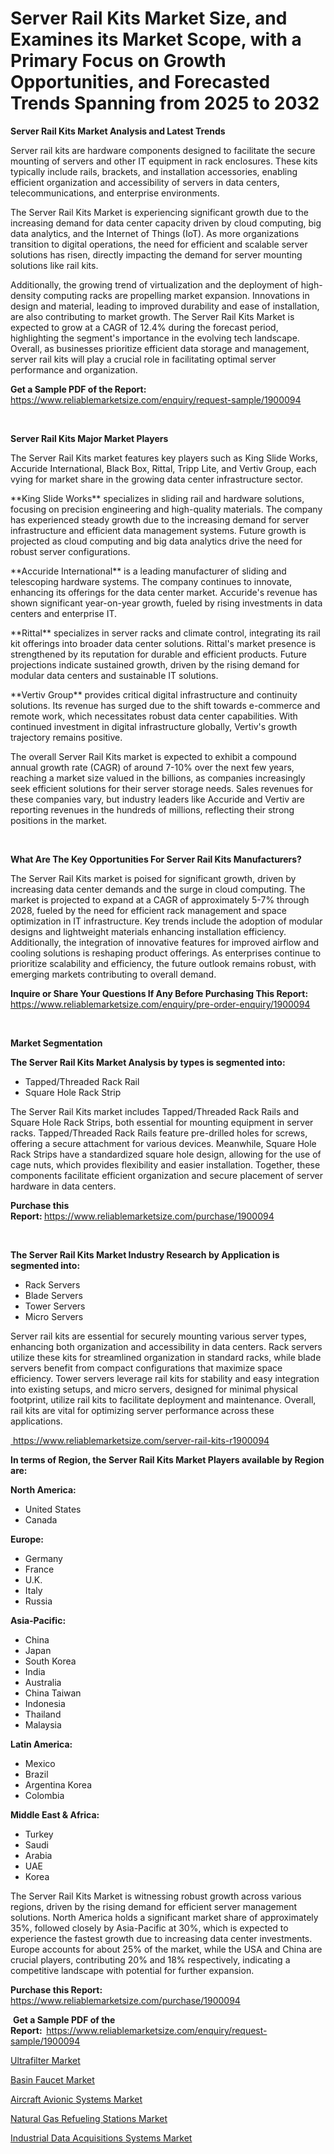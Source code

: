 <p><h1>Server Rail Kits Market Size, and Examines its Market Scope, with a Primary Focus on Growth Opportunities, and Forecasted Trends Spanning from 2025 to 2032</h1></p><p><strong>Server Rail Kits Market Analysis and Latest Trends</strong></p>
<p><p>Server rail kits are hardware components designed to facilitate the secure mounting of servers and other IT equipment in rack enclosures. These kits typically include rails, brackets, and installation accessories, enabling efficient organization and accessibility of servers in data centers, telecommunications, and enterprise environments. </p><p>The Server Rail Kits Market is experiencing significant growth due to the increasing demand for data center capacity driven by cloud computing, big data analytics, and the Internet of Things (IoT). As more organizations transition to digital operations, the need for efficient and scalable server solutions has risen, directly impacting the demand for server mounting solutions like rail kits. </p><p>Additionally, the growing trend of virtualization and the deployment of high-density computing racks are propelling market expansion. Innovations in design and material, leading to improved durability and ease of installation, are also contributing to market growth. The Server Rail Kits Market is expected to grow at a CAGR of 12.4% during the forecast period, highlighting the segment's importance in the evolving tech landscape. Overall, as businesses prioritize efficient data storage and management, server rail kits will play a crucial role in facilitating optimal server performance and organization.</p></p>
<p><strong>Get a Sample PDF of the Report:&nbsp;</strong> <a href="https://www.reliablemarketsize.com/enquiry/request-sample/1900094?utm_campaign=1845&utm_medium=2&utm_source=Github&utm_content=ia&utm_term=11042025&utm_id=server-rail-kits">https://www.reliablemarketsize.com/enquiry/request-sample/1900094</a></p>
<p>&nbsp;</p>
<p><strong>Server Rail Kits Major Market Players</strong></p>
<p><p>The Server Rail Kits market features key players such as King Slide Works, Accuride International, Black Box, Rittal, Tripp Lite, and Vertiv Group, each vying for market share in the growing data center infrastructure sector.</p><p>**King Slide Works** specializes in sliding rail and hardware solutions, focusing on precision engineering and high-quality materials. The company has experienced steady growth due to the increasing demand for server infrastructure and efficient data management systems. Future growth is projected as cloud computing and big data analytics drive the need for robust server configurations.</p><p>**Accuride International** is a leading manufacturer of sliding and telescoping hardware systems. The company continues to innovate, enhancing its offerings for the data center market. Accuride's revenue has shown significant year-on-year growth, fueled by rising investments in data centers and enterprise IT.</p><p>**Rittal** specializes in server racks and climate control, integrating its rail kit offerings into broader data center solutions. Rittal's market presence is strengthened by its reputation for durable and efficient products. Future projections indicate sustained growth, driven by the rising demand for modular data centers and sustainable IT solutions.</p><p>**Vertiv Group** provides critical digital infrastructure and continuity solutions. Its revenue has surged due to the shift towards e-commerce and remote work, which necessitates robust data center capabilities. With continued investment in digital infrastructure globally, Vertiv's growth trajectory remains positive.</p><p>The overall Server Rail Kits market is expected to exhibit a compound annual growth rate (CAGR) of around 7-10% over the next few years, reaching a market size valued in the billions, as companies increasingly seek efficient solutions for their server storage needs. Sales revenues for these companies vary, but industry leaders like Accuride and Vertiv are reporting revenues in the hundreds of millions, reflecting their strong positions in the market.</p></p>
<p>&nbsp;</p>
<p><strong>What Are The Key Opportunities For Server Rail Kits Manufacturers?</strong></p>
<p><p>The Server Rail Kits market is poised for significant growth, driven by increasing data center demands and the surge in cloud computing. The market is projected to expand at a CAGR of approximately 5-7% through 2028, fueled by the need for efficient rack management and space optimization in IT infrastructure. Key trends include the adoption of modular designs and lightweight materials enhancing installation efficiency. Additionally, the integration of innovative features for improved airflow and cooling solutions is reshaping product offerings. As enterprises continue to prioritize scalability and efficiency, the future outlook remains robust, with emerging markets contributing to overall demand.</p></p>
<p><strong>Inquire or Share Your Questions If Any Before Purchasing This Report:</strong> <a href="https://www.reliablemarketsize.com/enquiry/pre-order-enquiry/1900094?utm_campaign=1845&utm_medium=2&utm_source=Github&utm_content=ia&utm_term=11042025&utm_id=server-rail-kits">https://www.reliablemarketsize.com/enquiry/pre-order-enquiry/1900094</a></p>
<p>&nbsp;</p>
<p><strong>Market Segmentation</strong></p>
<p><strong>The Server Rail Kits Market Analysis by types is segmented into:</strong></p>
<p><ul><li>Tapped/Threaded Rack Rail</li><li>Square Hole Rack Strip</li></ul></p>
<p><p>The Server Rail Kits market includes Tapped/Threaded Rack Rails and Square Hole Rack Strips, both essential for mounting equipment in server racks. Tapped/Threaded Rack Rails feature pre-drilled holes for screws, offering a secure attachment for various devices. Meanwhile, Square Hole Rack Strips have a standardized square hole design, allowing for the use of cage nuts, which provides flexibility and easier installation. Together, these components facilitate efficient organization and secure placement of server hardware in data centers.</p></p>
<p><strong>Purchase this Report:&nbsp;</strong><a href="https://www.reliablemarketsize.com/purchase/1900094?utm_campaign=1845&utm_medium=2&utm_source=Github&utm_content=ia&utm_term=11042025&utm_id=server-rail-kits">https://www.reliablemarketsize.com/purchase/1900094</a></p>
<p>&nbsp;</p>
<p><strong>The Server Rail Kits Market Industry Research by Application is segmented into:</strong></p>
<p><ul><li>Rack Servers</li><li>Blade Servers</li><li>Tower Servers</li><li>Micro Servers</li></ul></p>
<p><p>Server rail kits are essential for securely mounting various server types, enhancing both organization and accessibility in data centers. Rack servers utilize these kits for streamlined organization in standard racks, while blade servers benefit from compact configurations that maximize space efficiency. Tower servers leverage rail kits for stability and easy integration into existing setups, and micro servers, designed for minimal physical footprint, utilize rail kits to facilitate deployment and maintenance. Overall, rail kits are vital for optimizing server performance across these applications.</p></p>
<p><a href="https://www.reliablemarketsize.com/server-rail-kits-r1900094?utm_campaign=1845&utm_medium=2&utm_source=Github&utm_content=ia&utm_term=11042025&utm_id=server-rail-kits">&nbsp;https://www.reliablemarketsize.com/server-rail-kits-r1900094</a></p>
<p><strong>In terms of Region, the Server Rail Kits Market Players available by Region are:</strong></p>
<p>
    <p> <strong> North America: </strong>
        <ul>
            <li>United States</li>
            <li>Canada</li>
        </ul>
        </p> 
    <p> <strong> Europe: </strong>
        <ul>
            <li>Germany</li>
            <li>France</li>
            <li>U.K.</li>
            <li>Italy</li>
            <li>Russia</li>
        </ul>
        </p> 
    <p> <strong> Asia-Pacific: </strong>
        <ul>
            <li>China</li>
            <li>Japan</li>
            <li>South Korea</li>
            <li>India</li>
            <li>Australia</li>
            <li>China Taiwan</li>
            <li>Indonesia</li>
            <li>Thailand</li>
            <li>Malaysia</li>
        </ul>
        </p> 
    <p> <strong> Latin America: </strong>
        <ul>
            <li>Mexico</li>
            <li>Brazil</li>
            <li>Argentina Korea</li>
            <li>Colombia</li>
        </ul>
        </p> 
    <p> <strong> Middle East & Africa: </strong>
        <ul>
            <li>Turkey</li>
            <li>Saudi</li>
            <li>Arabia</li>
            <li>UAE</li>
            <li>Korea</li>
        </ul>
    </p>
    </p>
<p><p>The Server Rail Kits Market is witnessing robust growth across various regions, driven by the rising demand for efficient server management solutions. North America holds a significant market share of approximately 35%, followed closely by Asia-Pacific at 30%, which is expected to experience the fastest growth due to increasing data center investments. Europe accounts for about 25% of the market, while the USA and China are crucial players, contributing 20% and 18% respectively, indicating a competitive landscape with potential for further expansion.</p></p>
<p><strong>Purchase this Report: </strong><a href="https://www.reliablemarketsize.com/purchase/1900094?utm_campaign=1845&utm_medium=2&utm_source=Github&utm_content=ia&utm_term=11042025&utm_id=server-rail-kits">https://www.reliablemarketsize.com/purchase/1900094</a></p>
<p>&nbsp;<strong>Get a Sample PDF of the Report:&nbsp;&nbsp;</strong><a href="https://www.reliablemarketsize.com/enquiry/request-sample/1900094?utm_campaign=1845&utm_medium=2&utm_source=Github&utm_content=ia&utm_term=11042025&utm_id=server-rail-kits">https://www.reliablemarketsize.com/enquiry/request-sample/1900094</a></p>
<p><strong></strong></p>
<p><p><a href="https://github.com/maikefelanc3/Market-Research-Report-List-1/blob/main/ultrafilter-market.md?utm_campaign=1845&utm_medium=2&utm_source=Github&utm_content=ia&utm_term=11042025&utm_id=server-rail-kits">Ultrafilter Market</a></p><p><a href="https://github.com/vimar16th/Market-Research-Report-List-7/blob/main/basin-faucet-market.md?utm_campaign=1845&utm_medium=2&utm_source=Github&utm_content=ia&utm_term=11042025&utm_id=server-rail-kits">Basin Faucet Market</a></p><p><a href="https://github.com/luckyshygirl/Market-Research-Report-List-7/blob/main/aircraft-avionic-systems-market.md?utm_campaign=1845&utm_medium=2&utm_source=Github&utm_content=ia&utm_term=11042025&utm_id=server-rail-kits">Aircraft Avionic Systems Market</a></p><p><a href="https://github.com/dmitriyvo6rog/Market-Research-Report-List-1/blob/main/natural-gas-refueling-stations-market.md?utm_campaign=1845&utm_medium=2&utm_source=Github&utm_content=ia&utm_term=11042025&utm_id=server-rail-kits">Natural Gas Refueling Stations Market</a></p><p><a href="https://github.com/petbigbeepjn/Market-Research-Report-List-2/blob/main/industrial-data-acquisitions-systems-market.md?utm_campaign=1845&utm_medium=2&utm_source=Github&utm_content=ia&utm_term=11042025&utm_id=server-rail-kits">Industrial Data Acquisitions Systems Market</a></p></p>